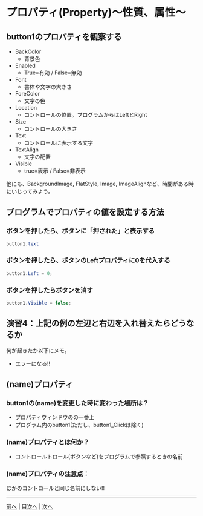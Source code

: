 # プロパティ(Property)～性質、属性～

## button1のプロパティを観察する

- BackColor
  - 背景色
- Enabled
  - True=有効 / False=無効
- Font
  - 書体や文字の大きさ
- ForeColor
  - 文字の色
- Location
  - コントロールの位置。プログラムからはLeftとRight
- Size
  - コントロールの大きさ
- Text
  - コントロールに表示する文字
- TextAlign
  - 文字の配置
- Visible
  - true=表示 / False=非表示

他にも、BackgroundImage, FlatStyle, Image, ImageAlignなど、時間がある時にいじってみよう。

## プログラムでプロパティの値を設定する方法
### ボタンを押したら、ボタンに「押された」と表示する

```cs
button1.text
```

### ボタンを押したら、ボタンのLeftプロパティに0を代入する

```cs
button1.Left = 0;
```

### ボタンを押したらボタンを消す

```cs
button1.Visible = false;
```

## 演習4：上記の例の左辺と右辺を入れ替えたらどうなるか
何が起きたか以下にメモ。

- エラーになる!!

## (name)プロパティ
### button1の(name)を変更した時に変わった場所は？
- プロパティウィンドウのの一番上
- プログラム内のbutton1(ただし、button1_Clickは除く)

### (name)プロパティとは何か？
- コントロールトロール(ボタンなど)をプログラムで参照するときの名前

### (name)プロパティの注意点：
ほかのコントロールと同じ名前にしない!!

---

[前へ](03.md) | [目次へ](README.md#%E7%9B%AE%E6%AC%A1) | [次へ](05.md)
